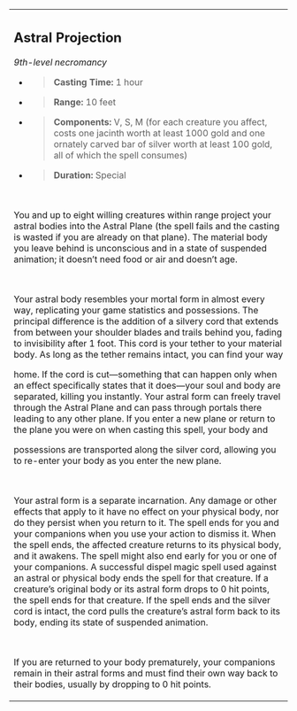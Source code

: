 
<table><tbody><tr class="odd"><td><h2 id="astral-projection"><strong>Astral Projection</strong></h2><p><em>9th-level necromancy</em></p><ul><li><blockquote><p><strong>Casting Time:</strong> 1 hour</p></blockquote></li><li><blockquote><p><strong>Range:</strong> 10 feet</p></blockquote></li><li><blockquote><p><strong>Components:</strong> V, S, M (for each creature you affect, costs one jacinth worth at least 1000 gold and one ornately carved bar of silver worth at least 100 gold, all of which the spell consumes)</p></blockquote></li><li><blockquote><p><strong>Duration:</strong> Special</p></blockquote></li></ul><p> </p><p>You and up to eight willing creatures within range project your astral bodies into the Astral Plane (the spell fails and the casting is wasted if you are already on that plane). The material body you leave behind is unconscious and in a state of suspended animation; it doesn’t need food or air and doesn’t age.</p><p> </p><p>Your astral body resembles your mortal form in almost every way, replicating your game statistics and possessions. The principal difference is the addition of a silvery cord that extends from between your shoulder blades and trails behind you, fading to invisibility after 1 foot. This cord is your tether to your material body. As long as the tether remains intact, you can find your way</p><p>home. If the cord is cut—something that can happen only when an effect specifically states that it does—your soul and body are separated, killing you instantly. Your astral form can freely travel through the Astral Plane and can pass through portals there leading to any other plane. If you enter a new plane or return to the plane you were on when casting this spell, your body and</p><p>possessions are transported along the silver cord, allowing you to re-enter your body as you enter the new plane.</p><p> </p><p>Your astral form is a separate incarnation. Any damage or other effects that apply to it have no effect on your physical body, nor do they persist when you return to it. The spell ends for you and your companions when you use your action to dismiss it. When the spell ends, the affected creature returns to its physical body, and it awakens. The spell might also end early for you or one of your companions. A successful dispel magic spell used against an astral or physical body ends the spell for that creature. If a creature’s original body or its astral form drops to 0 hit points, the spell ends for that creature. If the spell ends and the silver cord is intact, the cord pulls the creature’s astral form back to its body, ending its state of suspended animation.</p><p> </p><p>If you are returned to your body prematurely, your companions remain in their astral forms and must find their own way back to their bodies, usually by dropping to 0 hit points.</p></td></tr></tbody></table>